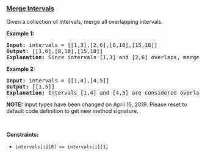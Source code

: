 ### [Merge Intervals](https://leetcode.com/problems/merge-intervals)

<p>Given a collection of intervals, merge all overlapping intervals.</p>

<p><strong>Example 1:</strong></p>

<pre>
<strong>Input:</strong> intervals = [[1,3],[2,6],[8,10],[15,18]]
<strong>Output:</strong> [[1,6],[8,10],[15,18]]
<strong>Explanation:</strong> Since intervals [1,3] and [2,6] overlaps, merge them into [1,6].
</pre>

<p><strong>Example 2:</strong></p>

<pre>
<strong>Input:</strong> intervals = [[1,4],[4,5]]
<strong>Output:</strong> [[1,5]]
<strong>Explanation:</strong> Intervals [1,4] and [4,5] are considered overlapping.</pre>

<p><strong>NOTE:</strong>&nbsp;input types have been changed on April 15, 2019. Please reset to default code definition to get new method signature.</p>

<p>&nbsp;</p>
<p><strong>Constraints:</strong></p>

<ul>
	<li><code>intervals[i][0] &lt;= intervals[i][1]</code></li>
</ul>
